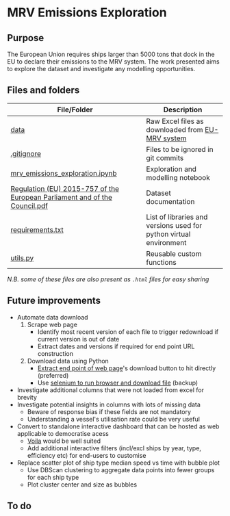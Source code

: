# MRV Emissions Exploration

## Purpose
The European Union requires ships larger than 5000 tons that dock in the EU to declare their emissions to the MRV system. The work presented aims to explore the dataset and investigate any modelling opportunities.

## Files and folders
| File/Folder | Description |
| ----------- | ----------- |
| [data](data) | Raw Excel files as downloaded from [EU-MRV system](https://mrv.emsa.europa.eu/#public/emission-report) |
| [.gitignore](.gitignore) | Files to be ignored in git commits |
| [mrv_emissions_exploration.ipynb](mrv_emissions_exploration.ipynb) | Exploration and modelling notebook |
| [Regulation (EU) 2015-757 of the European Parliament and of the Council.pdf](<Regulation (EU) 2015-757 of the European Parliament and of the Council.pdf>) | Dataset documentation |
| [requirements.txt](requirements.txt) | List of libraries and versions used for python virtual environment |
| [utils.py](utils.py) | Reusable custom functions |

_N.B. some of these files are also present as `.html` files for easy sharing_

## Future improvements
- Automate data download
    1. Scrape web page
        - Identify most recent version of each file to trigger redownload if current version is out of date
        - Extract dates and versions if required for end point URL construction
    1. Download data using Python
        - [Extract end point of web page](https://garycordero1690.medium.com/using-chrome-developers-tools-to-detect-end-points-9b43ad4fdccd)'s download button to hit directly (preferred)
        - Use [selenium to run browser and download file](https://www.browserstack.com/guide/download-file-using-selenium-python) (backup)
- Investigate additional columns that were not loaded from excel for brevity
- Investigate potential insights in columns with lots of missing data
    - Beware of response bias if these fields are not mandatory
    - Understanding a vessel's utilisation rate could be very useful
- Convert to standalone interactive dashboard that can be hosted as web applicable to democratise acess
    - [Voila](https://voila.readthedocs.io/en/stable/) would be well suited
    - Add additional interactive filters (incl/excl ships by year, type, efficiency etc) for end-users to customise
- Replace scatter plot of ship type median speed vs time with bubble plot
    - Use DBScan clustering to aggregate data points into fewer groups for each ship type
    - Plot cluster center and size as bubbles

## To do
